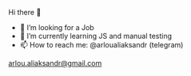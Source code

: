 Hi there 👋

- 🔭 I’m looking for a Job
- 🌱 I’m currently learning JS and manual testing
- 📫 How to reach me: 
@arloualiaksandr (telegram)

arlou.aliaksandr@gmail.com

